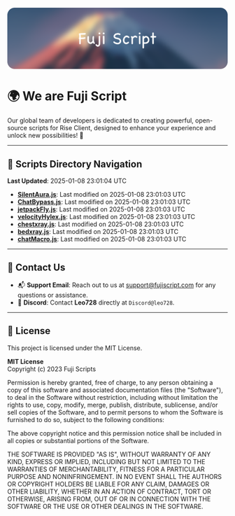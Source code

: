 ![Banner](.github/b.webp)

# 🌍 **We are Fuji Script**

Our global team of developers is dedicated to creating powerful, open-source scripts for Rise Client, designed to enhance your experience and unlock new possibilities! 🌟

---
<!-- SCRIPTS_NAVIGATION_START -->
## 📂 **Scripts Directory Navigation**

**Last Updated**: 2025-01-08 23:01:04 UTC

- **[SilentAura.js](scripts/SilentAura.js)**: Last modified on 2025-01-08 23:01:03 UTC
- **[ChatBypass.js](scripts/ChatBypass.js)**: Last modified on 2025-01-08 23:01:03 UTC
- **[jetpackFly.js](scripts/jetpackFly.js)**: Last modified on 2025-01-08 23:01:03 UTC
- **[velocityHylex.js](scripts/velocityHylex.js)**: Last modified on 2025-01-08 23:01:03 UTC
- **[chestxray.js](scripts/chestxray.js)**: Last modified on 2025-01-08 23:01:03 UTC
- **[bedxray.js](scripts/bedxray.js)**: Last modified on 2025-01-08 23:01:03 UTC
- **[chatMacro.js](scripts/chatMacro.js)**: Last modified on 2025-01-08 23:01:03 UTC

<!-- SCRIPTS_NAVIGATION_END -->

---

## 💬 **Contact Us**  
- 📬 **Support Email**: Reach out to us at [support@fujiscript.com](mailto:support@fujiscript.com) for any questions or assistance.  
- 💬 **Discord**: Contact **Leo728** directly at `Discord@leo728`.

---

## 📜 **License**

This project is licensed under the MIT License.  

**MIT License**  
Copyright (c) 2023 Fuji Scripts  

Permission is hereby granted, free of charge, to any person obtaining a copy of this software and associated documentation files (the "Software"), to deal in the Software without restriction, including without limitation the rights to use, copy, modify, merge, publish, distribute, sublicense, and/or sell copies of the Software, and to permit persons to whom the Software is furnished to do so, subject to the following conditions:  

The above copyright notice and this permission notice shall be included in all copies or substantial portions of the Software.  

THE SOFTWARE IS PROVIDED "AS IS", WITHOUT WARRANTY OF ANY KIND, EXPRESS OR IMPLIED, INCLUDING BUT NOT LIMITED TO THE WARRANTIES OF MERCHANTABILITY, FITNESS FOR A PARTICULAR PURPOSE AND NONINFRINGEMENT. IN NO EVENT SHALL THE AUTHORS OR COPYRIGHT HOLDERS BE LIABLE FOR ANY CLAIM, DAMAGES OR OTHER LIABILITY, WHETHER IN AN ACTION OF CONTRACT, TORT OR OTHERWISE, ARISING FROM, OUT OF OR IN CONNECTION WITH THE SOFTWARE OR THE USE OR OTHER DEALINGS IN THE SOFTWARE.  
